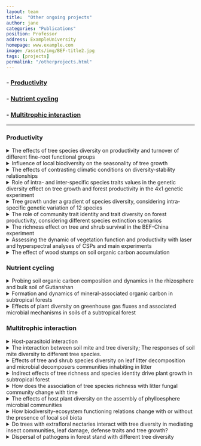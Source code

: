 ```yaml
---
layout: team
title:  "Other ongoing projects"
author: jane
categories: "Publications"
position: Professor
address: ExampleUniversity
homepage: www.example.com
image: /assets/img/BEF-title2.jpg
tags: [projects]
permalink: "/otherprojects.html"
---
```


### - [Productivity](#productivity)
### - [Nutrient cycling](#nutrient-cycling)
### - [Multitrophic interaction](#multitrophic-interaction)


* * *
### Productivity
<details>
<summary class="dropdown-text"> The effects of tree species diversity on productivity and turnover of different fine-root functional groups</summary><br>
<div class="row">
    <div class="col-md-3">
    <img class = "img3" src=" {{ site.baseurl }}/assets/projects/ZhenkaiSun/Sun1.jpg">
    </div>
    <div class="col-md-3">
      <img class = "img3" src=" {{ site.baseurl }}/assets/projects/ZhenkaiSun/Sun2.jpg">
    </div>
    <div class="col-md-4">
      <li class="dropdown-sub">
      <strong><strong>Principal Investigator:</strong></strong> <br>
      Assist. Prof. Dr. ZhenKai Sun<br>  	
      Research Institute of Forestry, Chinese Academy of Forestry<br>
      <i class="fas fa-envelope"></i> sunzhenkai1987<i class="fas fa-at"></i>163.com
      </li>
    </div>
</div>
</details>

<details>
<summary class="dropdown-text"> Influence of local biodiversity on the seasonality of tree growth</summary><br>
<div class="row">
    <div class="col-md-3">
    <img class = "img3" src=" {{ site.baseurl }}/assets/projects/Gheyur/Gheyur1.jpg">
    </div>
    <div class="col-md-3">
      <img class = "img3" src=" {{ site.baseurl }}/assets/projects/Gheyur/Gheyur2.jpg">
    </div>
    <div class="col-md-4">
    <li class="dropdown-sub"><strong>Principal Investigator:</strong><br>
    Assoc. Prof. Dr. Zhiyao Tang<br>
    College of Urban and Environmental Sciences, Peking University<br>
    <i class="fas fa-envelope"></i> zytang<i class="fas fa-at"></i>urban.pku.edu.cn<br>
    <strong>PhD student: Gheyur Gheyret</strong>
    </li>
    </div>
</div>
</details>

<details>
<summary class="dropdown-text"> The effects of contrasting climatic conditions on diversity-stability relationships</summary><br> 	
<li class="dropdown-sub"><strong>Principal Investigators:</strong> <br>
Prof. Dr. Christian Wirth<br>
Institute of Biology, Leipzig University (UL) & iDiv<br>
<i class="fas fa-envelope"></i> cwirth<i class="fas fa-at"></i>uni-leipzig.de<br>
<strong>PhD student: Florian Schnabel</strong>
</li>
</details>

<details>
<summary class="dropdown-text"> Role of intra- and inter-specific species traits values in the genetic diversity effect on tree growth and forest productivity in the 4x1 genetic experiment</summary><br>
<div class="row">
    <div class="col-md-3">
    <img class = "img3" src=" {{ site.baseurl }}/assets/projects/FrancaBongers/FrancaBongers1.jpg">
    </div>
    <div class="col-md-3">
      <img class = "img3" src=" {{ site.baseurl }}/assets/projects/FrancaBongers/FrancaBongers2.jpg">
    </div>
    <div class="col-md-4">
    <li class="dropdown-sub"><strong>Principal Investigators:</strong> <br>
    Assoc. Prof. Dr. Xiaojuan Liu<br>
    Institute of Botany, Chinese Academy of Sciences<br>
    <i class="fas fa-envelope"></i> liuxiaojuan06<i class="fas fa-at"></i>ibcas.ac.cn<br>
    Prof. Dr. Keping Ma<br>
    Institute of Botany, Chinese Academy of Sciences<br>
    <i class="fas fa-envelope"></i> kpma<i class="fas fa-at"></i>ibcas.ac.cn<br>
    <strong>Postdoc: Dr. Franca J Bongers</strong>
    </li>
    </div>
</div>

</details>

<details>
<summary class="dropdown-text"> Tree growth under a gradient of species diversity, considering intra-specific genetic variation of 12 species</summary><br>
<div class="row">
    <div class="col-md-3">
    <img class = "img3" src=" {{ site.baseurl }}/assets/projects/FrancaBongers/FrancaBongers3.jpg">
    </div>
    <div class="col-md-3">
      <img class = "img3" src=" {{ site.baseurl }}/assets/projects/FrancaBongers/FrancaBongers4.jpg">
    </div>
    <div class="col-md-4">
    <li class="dropdown-sub"><strong>Principal Investigators:</strong><br>
    Assoc. Prof. Dr. Xiaojuan Liu<br>
    Institute of Botany, Chinese Academy of Sciences<br>
    <i class="fas fa-envelope"></i> liuxiaojuan06<i class="fas fa-at"></i>ibcas.ac.cn<br>
    Prof. Dr. Keping Ma<br>
    Institute of Botany, Chinese Academy of Sciences<br>
    <i class="fas fa-envelope"></i> kpma<i class="fas fa-at"></i>ibcas.ac.cn<br>
    <strong>Postdoc: Dr. Franca J Bongers</strong>
    </li>
    </div>
</div>
</details>

<details>
<summary class="dropdown-text"> The role of community trait identity and trait diversity on forest productivity, considering different species extinction scenarios</summary><br>
<li class="dropdown-sub"><strong>Principal Investigators:</strong><br>
Assoc. Prof. Dr. Xiaojuan Liu<br>
Institute of Botany, Chinese Academy of Sciences<br>
<i class="fas fa-envelope"></i> liuxiaojuan06<i class="fas fa-at"></i>ibcas.ac.cn<br>
Prof. Dr. Keping Ma<br>
Institute of Botany, Chinese Academy of Sciences<br>
<i class="fas fa-envelope"></i> kpma<i class="fas fa-at"></i>ibcas.ac.cn<br>
<strong>Postdoc: Dr. Franca J Bongers</strong>
</li>
</details>

<details>
<summary class="dropdown-text"> The richness effect on tree and shrub survival in the BEF-China experiment</summary><br>
<div class="row">
    <div class="col-md-3">
    <img class = "img3" src=" {{ site.baseurl }}/assets/projects/ShanLi/shanli1.jpg">
    </div>
    <div class="col-md-3">
      <img class = "img3" src=" {{ site.baseurl }}/assets/projects/ShanLi/shanli2.jpg">
    </div>
    <div class="col-md-4">
    <li class="dropdown-sub"><strong>Principal Investigators:</strong><br>
    Assoc. Prof. Dr. Xiaojuan Liu<br>
    Institute of Botany, Chinese Academy of Sciences<br>
    <i class="fas fa-envelope"></i> liuxiaojuan06<i class="fas fa-at"></i>ibcas.ac.cn<br>
    Prof. Dr. Keping Ma<br>
    Institute of Botany, Chinese Academy of Sciences<br>
    <i class="fas fa-envelope"></i> kpma<i class="fas fa-at"></i>ibcas.ac.cn<br>
    <strong>Postdoc: Dr. Shan Li</strong>
    </li>
    </div>
</div>

</details>

<details>
<summary class="dropdown-text"> Assessing the dynamic of vegetation function and productivity with laser and hyperspectral analyses of CSPs and main experiments</summary><br>
<li class="dropdown-sub"><strong>Principal Investigators:</strong> <br>
Assoc. Prof. Dr. Xiaojuan Liu<br>
Institute of Botany, Chinese Academy of Sciences<br>
<i class="fas fa-envelope"></i> liuxiaojuan06<i class="fas fa-at"></i>ibcas.ac.cn<br>
Prof. Dr. Bernhard Schmid<br>
University of Zurich<br>
<i class="fas fa-envelope"></i> bernhard.schmid<i class="fas fa-at"></i>ieu.uzh.ch<br>
Prof. Dr. Keping Ma<br>
Institute of Botany, Chinese Academy of Sciences<br>
<i class="fas fa-envelope"></i> kpma<i class="fas fa-at"></i>ibcas.ac.cn<br>
Prof. Dr. Michael E. Schaepman<br>
University of Zurich<br>
<i class="fas fa-envelope"></i> michael.schaepman<i class="fas fa-at"></i>geo.uzh.ch<br>	 
</li>
</details>

<details>
<summary class="dropdown-text"> The effect of wood stumps on soil organic carbon accumulation</summary><br>
<div class="row">
    <div class="col-md-3">
    <img class = "img3" src=" {{ site.baseurl }}/assets/projects/YinLi/li1.jpg">
    </div>
    <div class="col-md-3">
      <img class = "img3" src=" {{ site.baseurl }}/assets/projects/YinLi/li2.jpg">
    </div>
    <div class="col-md-4">
    <li class="dropdown-sub"><strong>Principal Investigators:</strong><br>
    Assoc. Prof. Dr. Yin Li	Sanming University<br>
    <i class="fas fa-envelope"></i> lijiang413508<i class="fas fa-at"></i>126.com
    </li>
    </div>
</div>

</details>

### Nutrient cycling
<details>
<summary class="dropdown-text"> Probing soil organic carbon composition and dynamics in the rhizosphere and bulk soil of Gutianshan</summary><br>
<li class="dropdown-sub"><strong>Principal Investigators:</strong><br>
Prof. Dr. Xiaojuan Feng<br>
Institute of Botany, Chinese Academy of Sciences<br>
<i class="fas fa-envelope"></i> xfeng<i class="fas fa-at"></i>ibcas.ac.cn<br>
Assist. Prof. Dr. Yufu Jia<br>
Institute of Botany, Chinese Academy of Sciences<br>
<i class="fas fa-envelope"></i> yufu123jia<i class="fas fa-at"></i>163.com<br>

</li>
</details>

<details>
<summary class="dropdown-text"> Formation and dynamics of mineral-associated organic carbon in subtropical forests</summary><br>
<div class="row">
    <div class="col-md-3">
    <img class = "img3" src=" {{ site.baseurl }}/assets/projects/ZongguangLiu/ZongguangLiu.jpg">
    </div>
    <div class="col-md-4">
    <li class="dropdown-sub"><strong>Principal Investigators:</strong><br>
    Prof. Dr. Xiaojuan Feng	Institute of Botany, Chinese Academy of Sciences<br>
    <i class="fas fa-envelope"></i> xfeng<i class="fas fa-at"></i>ibcas.ac.cn<br>
    <strong>PhD student: Zongguang Liu</strong>
    </li>
    </div>
</div>

</details>

<details>
<summary class="dropdown-text"> Effects of plant diversity on greenhouse gas fluxes and associated microbial mechanisms in soils of a subtropical forest</summary><br>
<div class="row">
    <div class="col-md-3">
    <img class = "img3" src=" {{ site.baseurl }}/assets/projects/XiaoqiZhou/XiaoqiZhou.jpg">
    </div>
    <div class="col-md-4">
    <li class="dropdown-sub"><strong>Principal Investigators:</strong><br>
    Prof. Dr. Xiaoqi Zhou<br>
    School of Ecological and Environmental Sciences, East China Normal University<br>
    <i class="fas fa-envelope"></i> xqzhou<i class="fas fa-at"></i>des.ecnu.edu.cn
    </li>
    </div>
</div>

</details>

### Multitrophic interaction
<details>
<summary class="dropdown-text"> Host-parasitoid interaction	</summary><br>
<div class="row">
    <div class="col-md-3">
    <img class = "img3" src=" {{ site.baseurl }}/assets/projects/PengfeiGuo/PengfeiGuo1.jpg">
    </div>
    <div class="col-md-3">
      <img class = "img3" src=" {{ site.baseurl }}/assets/projects/PengfeiGuo/PengfeiGuo2.jpg">
    </div>
    <div class="col-md-4">
    <li class="dropdown-sub"><strong>Principal Investigators:</strong><br>
    Chaodong Zhu<br>
    Institute of Zoology, Chinese Academy of Sciences<br>
    <i class="fas fa-envelope"></i> zhucd<i class="fas fa-at"></i>ioz.ac.cn<br>
    <strong>PhD student: Pengfei Guo</strong>
    </li>
    </div>
</div>

</details>

<details>
<summary class="dropdown-text"> The interaction between soil mite and tree diversity; The responses of soil mite diversity to different tree species.</summary><br>
<div class="row">
    <div class="col-md-3">
    <img class = "img3" src=" {{ site.baseurl }}/assets/projects/YannanChen/YannanChen1.jpg">
    </div>
    <div class="col-md-3">
      <img class = "img3" src=" {{ site.baseurl }}/assets/projects/YannanChen/YannanChen2.jpg">
    </div>
    <div class="col-md-4">
    <li class="dropdown-sub"><strong>Principal Investigators:</strong><br>
    Prof. Dr. Chaodong Zhu<br>
    Institute of Zoology, Chinese Academy of Sciences<br>
    <i class="fas fa-envelope"></i> zhucd<i class="fas fa-at"></i> ioz.ac.cn <br>
    Prof. Dr. Jun Chen<br>
    Institute of Zoology, Chinese Academy of Sciences<br>
    <i class="fas fa-envelope"></i> chenj<i class="fas fa-at"></i>ioz.ac.cn<br>
    <strong>Master student: Yannan Chen</strong>
    </li>
    </div>
</div>

</details>

<details>
<summary class="dropdown-text"> Effects of tree and shrub species diversity on leaf litter decomposition and microbial decomposers communities inhabiting in litter</summary><br>
<div class="row">
    <div class="col-md-3">
    <img class = "img3" src=" {{ site.baseurl }}/assets/projects/Honglin/Honglin1.jpg">
    </div>
    <div class="col-md-3">
      <img class = "img3" src=" {{ site.baseurl }}/assets/projects/Honglin/Honglin2.jpg">
    </div>
    <div class="col-md-4">
    <li class="dropdown-sub"><strong>Principal Investigators:</strong><br>
    Assoc. Prof. Dr. Naili Zhang<br>
    Institute of Botany, Chinese Academy of Sciences<br>
    <i class="fas fa-envelope"></i> zhangnl<i class="fas fa-at"></i>ibcas.ac.cn<br>
    <strong>Postdoc: Dr. Hong Lin</strong>
    </li>
    </div>
</div>

</details>

<details>
<summary class="dropdown-text"> Indirect effects of tree richness and species identity drive plant growth in subtropical forest</summary><br>
<div class="row">
    <div class="col-md-3">
    <img class = "img3" src=" {{ site.baseurl }}/assets/projects/Honglin/Honglin3.jpg">
    </div>
    <div class="col-md-3">
      <img class = "img3" src=" {{ site.baseurl }}/assets/projects/Honglin/Honglin4.jpg">
    </div>
    <div class="col-md-4">
    <li class="dropdown-sub"><strong>Principal Investigators:</strong><br>
    Assoc. Prof. Dr. Naili Zhang<br>
    Institute of Botany, Chinese Academy of Sciences<br>
    <i class="fas fa-envelope"></i> zhangnl<i class="fas fa-at"></i>ibcas.ac.cn<br>
    <strong>Postdoc: Dr. Hong Lin</strong>
    </li>
    </div>
</div>
</details>

<details>
<summary class="dropdown-text"> How does the association of tree species richness with litter fungal community change with time</summary><br>
<div class="row">
    <div class="col-md-3">
    <img class = "img3" src=" {{ site.baseurl }}/assets/projects/XinleiZhang/XinleiZhang1.jpg">
    </div>
    <div class="col-md-3">
      <img class = "img3" src=" {{ site.baseurl }}/assets/projects/XinleiZhang/XinleiZhang2.jpg">
    </div>
    <div class="col-md-4">
    <li class="dropdown-sub"><strong>Principal Investigators:</strong><br>
    Assoc. Prof. Dr. Naili Zhang<br>
    Institute of Botany, Chinese Academy of Sciences<br>
    <i class="fas fa-envelope"></i> zhangnl<i class="fas fa-at"></i>ibcas.ac.cn<br>
    <strong>Master student: Xinlei Zhang</strong>
    </li>
    </div>
</div>

</details>

<details>
<summary class="dropdown-text"> The effects of host plant diversity on the assembly of phylloesphere microbial communities</summary><br>
<li class="dropdown-sub"><strong>Principal Investigators:</strong><br>
Prof. Dr. Lin Jiang	Georgia<br>
Institute of Technology<br>
<i class="fas fa-envelope"></i> lin.jiang<i class="fas fa-at"></i>biology.gatech.edu<br>
<strong>PhD student: Xian Yang</strong>
</li>
</details>

<details>
<summary class="dropdown-text"> How biodiversity-ecosystem functioning relations change with or without the presence of local soil biota</summary><br>
<div class="row">
    <div class="col-md-3">
    <img class = "img3" src=" {{ site.baseurl }}/assets/projects/SylviaHaider/SylviaHaider1.jpg">
    </div>
    <div class="col-md-3">
      <img class = "img3" src=" {{ site.baseurl }}/assets/projects/SylviaHaider/SylviaHaider2.jpg">
    </div>
    <div class="col-md-4">
    <li class="dropdown-sub"><strong>Principal Investigators:</strong><br>
    Dr. Sylvia Haider<br>
    Institute of Biology / Geobotany, MLU & iDiv；<br>
    <i class="fas fa-envelope"></i> sylvia.haider<i class="fas fa-at"></i>botanik.uni-halle.de<br>
    Dr. Yang Bo	<br>
    Jingdezhen University	<br>
    <i class="fas fa-envelope"></i> yangbomvp<i class="fas fa-at"></i>aliyun.com<br>
    </li>
    </div>
</div>
</details>

<details>
<summary class="dropdown-text"> Do trees with extrafloral nectaries interact with tree diversity in mediating insect communities, leaf damage, defense traits and tree growth?</summary><br>
<div class="row">
    <div class="col-md-3">
    <img class = "img3" src=" {{ site.baseurl }}/assets/projects/MichaelStaab/MichaelStaab1.jpg">
    </div>
    <div class="col-md-3">
      <img class = "img3" src=" {{ site.baseurl }}/assets/projects/MichaelStaab/MichaelStaab2.jpg">
    </div>
    <div class="col-md-4">
    <li class="dropdown-sub"><strong>Principal Investigators:</strong><br>
    Assoc. Prof. Dr. Xiaojuan Liu<br>
    Institute of Botany, Chinese Academy of Sciences<br>
    <i class="fas fa-envelope"></i> liuxiaojuan06<i class="fas fa-at"></i>ibcas.ac.cn<br>
    Assoc. Prof. Dr. Naili Zhang<br>
    Institute of Botany, Chinese Academy of Sciences<br>
    <i class="fas fa-envelope"></i> zhangnl<i class="fas fa-at"></i>ibcas.ac.cn<br>
    Assoc. Prof. Dr. Michael Staab<br>
    University of Freiburg<br>
    <i class="fas fa-envelope"></i> michael.staab<i class="fas fa-at"></i>nature.uni-freiburg.de<br>
    <strong>Master student: Stefanie Pietsch</strong>
    </li>
    </div>
</div>

</details>

<details>
<summary class="dropdown-text"> Dispersal of pathogens in forest stand with different tree diversity</summary><br>
<div class="row">
    <div class="col-md-3">
    <img class = "img3" src=" {{ site.baseurl }}/assets/projects/ShaoranLi/ShaoranLi2.jpg">
    </div>
    <div class="col-md-3">
      <img class = "img3" src=" {{ site.baseurl }}/assets/projects/ShaoranLi/ShaoranLi1.jpg">
    </div>
    <div class="col-md-4">
    <li class="dropdown-sub"><strong><strong>Principal Investigators:</strong></strong><br>
    Assoc. Prof. Dr. Yu Liang<br>
    Institute of Botany, Chinese Academy of Sciences<br>
    <i class="fas fa-envelope"></i> coolrain<i class="fas fa-at"></i>ibcas.ac.cn<br>
    <strong>Master student: Shaoran Li</strong>
    </li>
    </div>
</div>

</details>
